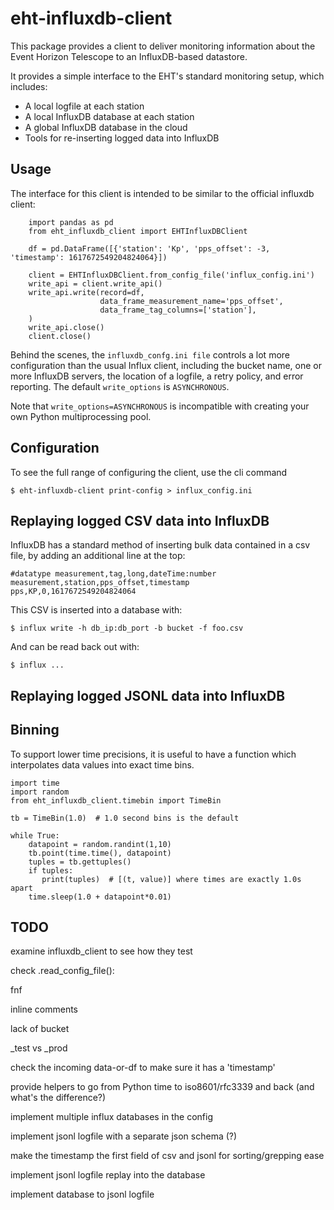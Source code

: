 # eht-influxdb-client

This package provides a client to deliver monitoring information about
the Event Horizon Telescope to an InfluxDB-based datastore.

It provides a simple interface to the EHT's standard monitoring setup, which includes:

* A local logfile at each station
* A local InfluxDB database at each station
* A global InfluxDB database in the cloud
* Tools for re-inserting logged data into InfluxDB

## Usage

The interface for this client is intended to be similar to the official influxdb client:

```
    import pandas as pd
    from eht_influxdb_client import EHTInfluxDBClient

    df = pd.DataFrame([{'station': 'Kp', 'pps_offset': -3, 'timestamp': 1617672549204824064}])

    client = EHTInfluxDBClient.from_config_file('influx_config.ini')
    write_api = client.write_api()
    write_api.write(record=df,
                    data_frame_measurement_name='pps_offset',
                    data_frame_tag_columns=['station'],
    )
    write_api.close()
    client.close()
```

Behind the scenes, the `influxdb_confg.ini file` controls a lot more configuration
than the usual Influx client, including the bucket name, one or more InfluxDB servers, the
location of a logfile, a retry policy, and error reporting. The default `write_options`
is `ASYNCHRONOUS`.

Note that `write_options=ASYNCHRONOUS` is incompatible with creating
your own Python multiprocessing pool.

## Configuration

To see the full range of configuring the client, use the cli command

`$ eht-influxdb-client print-config > influx_config.ini`

## Replaying logged CSV data into InfluxDB

InfluxDB has a standard method of inserting bulk data contained in a csv file, by adding
an additional line at the top:

```
#datatype measurement,tag,long,dateTime:number
measurement,station,pps_offset,timestamp
pps,KP,0,1617672549204824064
```

This CSV is inserted into a database with:

`$ influx write -h db_ip:db_port -b bucket -f foo.csv`

And can be read back out with:

`$ influx ...`

## Replaying logged JSONL data into InfluxDB

## Binning

To support lower time precisions, it is useful to have a function
which interpolates data values into exact time bins.

```
import time
import random
from eht_influxdb_client.timebin import TimeBin

tb = TimeBin(1.0)  # 1.0 second bins is the default

while True:
    datapoint = random.randint(1,10)
    tb.point(time.time(), datapoint)
    tuples = tb.gettuples()
    if tuples:
       print(tuples)  # [(t, value)] where times are exactly 1.0s apart
    time.sleep(1.0 + datapoint*0.01)
```

## TODO

examine influxdb_client to see how they test

check .read_config_file():

fnf

inline comments

lack of bucket

_test vs _prod

check the incoming data-or-df to make sure it has a 'timestamp'

provide helpers to go from Python time to iso8601/rfc3339 and back (and what's the difference?)

implement multiple influx databases in the config

implement jsonl logfile with a separate json schema (?)

make the timestamp the first field of csv and jsonl for sorting/grepping ease

implement jsonl logfile replay into the database

implement database to jsonl logfile
